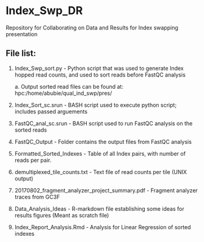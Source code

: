 # Index_Swp_DR
Repository for Collaborating on Data and Results for Index swapping presentation

## File list:

1. Index_Swp_sort.py - Python script that was used to generate Index hopped read counts, and used to sort reads before FastQC analysis
    
    a. Output sorted read files can be found at: hpc:/home/abubie/qual_ind_swp/pres/

2. Index_Sort_sc.srun - BASH script used to execute python script; includes passed arguements
3. FastQC_anal_sc.srun - BASH script used to run FastQC analysis on the sorted reads
4. FastQC_Output - Folder contains the output files from FastQC analysis 
5. Formatted_Sorted_Indexes - Table of all Index pairs, with number of reads per pair.
6. demultiplexed_tile_counts.txt - Text file of read counts per tile (UNIX output)
7. 20170802_fragment_analyzer_project_summary.pdf - Fragment analyzer traces from GC3F

8. Data_Analysis_Ideas - R-markdown file establishing some ideas for results figures (Meant as scratch file)
9. Index_Report_Analysis.Rmd - Analysis for Linear Regression of sorted indexes
